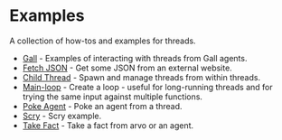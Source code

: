 # Examples

A collection of how-tos and examples for threads.

- [Gall](./gall) - Examples of interacting with threads from Gall agents.
- [Fetch JSON](./get-json.md) - Get some JSON from an external website.
- [Child Thread](./child-thread.md) - Spawn and manage threads from within threads.
- [Main-loop](./main-loop.md) - Create a loop - useful for long-running threads and for trying the same input
against multiple functions.
- [Poke Agent](./poke-agent.md) - Poke an agent from a thread.
- [Scry](./scry.md) - Scry example.
- [Take Fact](./take-fact.md) - Take a fact from arvo or an agent.
